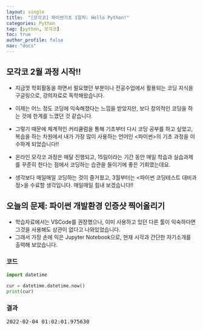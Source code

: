 ```yaml
---
layout: single
title:  "[모각코] 파이썬기초 1일차: Hello Python!"
categories: Python
tag: [python, 모각코]
toc: true
author_profile: false
nav: "docs"
---
```


  

## 모각코 2월 과정 시작!!

* 지금껏 학회활동을 하면서 필요했던 부분이나 전공수업에서 활용되는 코딩 지식을 구글링으로, 강의자료로 독학해왔습니다.

* 이제는 어느 정도 코딩에 익숙해졌다는 느낌을 받았지만, 보다 창의적인 코딩을 하는 것에 한계를 느꼈던 것 같습니다.

* 그렇기 때문에 체계적인 커리큘럼을 통해 기초부터 다시 코딩 공부를 하고 싶었고, 복습을 하는 차원에서 내가 가장 많이 사용하는 언어인 <파이썬>의 기초 과정을 이수하게 되었습니다!!

  

* 온라인 모각코 과정은 매달 진행되고, 15일이라는 기간 동안 매일 학습과 실습과제를 꾸준히 한다는 점에서 코딩하는 습관을 들이기에 좋은 기회였는데요.

* 생각보다 매일매일 코딩하는 것이 즐거웠고, 3월부터는 <파이썬 코딩테스트 대비과정>을 수료할 생각입니다. 매일매일 힘내 보겠습니다!!


  

  

  

## 오늘의 문제: 파이썬 개발환경 인증샷 찍어올리기

* 학습자료에서는 VSCode를 권장했으나, 이미 사용하고 있던 다른 툴이 익숙하다면 그것을 사용해도 상관이 없다고 나와있었습니다.
* 그래서 가장 손에 익은 Jupyter Notebook으로, 현재 시각과 간단한 자기소개를 출력해 보았습니다.


  

  

  

### 코드

```python
import datetime

cur = datetime.datetime.now()
print(cur)
```

  

  

  

### 결과

<pre>
2022-02-04 01:02:01.975630
</pre>
